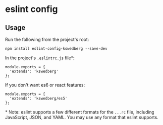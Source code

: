 # eslint config

## Usage

Run the following from the project's root:

`npm install eslint-config-kswedberg --save-dev`

In the project's `.eslintrc.js` file*:

```
module.exports = {
  'extends': 'kswedberg'
};
```

If you don't want es6 or react features:

```
module.exports = {
  'extends': 'kswedberg/es5'
};
```

\* Note: eslint supports a few different formats for the `...rc` file, including JavaScript, JSON, and YAML. You may use any format that eslint supports.
